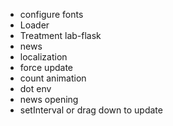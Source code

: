 * configure fonts
* Loader
* Treatment lab-flask
* news
* localization
* force update
* count animation
* dot env
* news opening
* setInterval or drag down to update